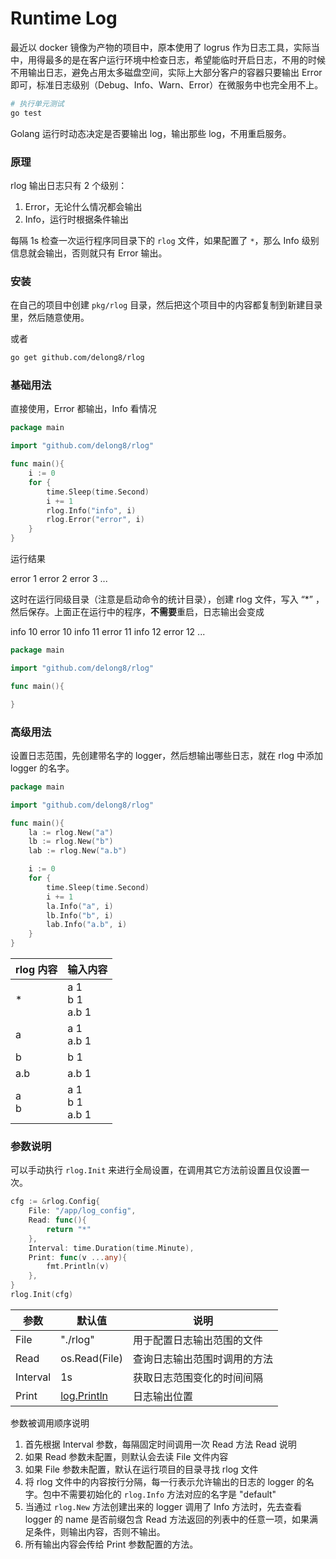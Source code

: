# Runtime Log

最近以 docker 镜像为产物的项目中，原本使用了 logrus 作为日志工具，实际当中，用得最多的是在客户运行环境中检查日志，希望能临时开启日志，不用的时候不用输出日志，避免占用太多磁盘空间，实际上大部分客户的容器只要输出 Error 即可，标准日志级别（Debug、Info、Warn、Error）在微服务中也完全用不上。

```sh
# 执行单元测试
go test
```

Golang 运行时动态决定是否要输出 log，输出那些 log，不用重启服务。

### 原理

rlog 输出日志只有 2 个级别：

1. Error，无论什么情况都会输出
2. Info，运行时根据条件输出

每隔 1s 检查一次运行程序同目录下的 `rlog` 文件，如果配置了 `*`，那么 Info 级别信息就会输出，否则就只有 Error 输出。

### 安装

在自己的项目中创建 `pkg/rlog` 目录，然后把这个项目中的内容都复制到新建目录里，然后随意使用。

或者

```sh
go get github.com/delong8/rlog
```

### 基础用法

直接使用，Error 都输出，Info 看情况

```go
package main

import "github.com/delong8/rlog"

func main(){
    i := 0
    for {
        time.Sleep(time.Second)
        i += 1
        rlog.Info("info", i)
        rlog.Error("error", i)
    }
}
```

运行结果

error 1
error 2
error 3
...

这时在运行同级目录（注意是启动命令的统计目录），创建 rlog 文件，写入 “\*” ，然后保存。上面正在运行中的程序，**不需要**重启，日志输出会变成

info 10
error 10
info 11
error 11
info 12
error 12
...

```go
package main

import "github.com/delong8/rlog"

func main(){

}
```

### 高级用法

设置日志范围，先创建带名字的 logger，然后想输出哪些日志，就在 rlog 中添加 logger 的名字。

```go
package main

import "github.com/delong8/rlog"

func main(){
    la := rlog.New("a")
    lb := rlog.New("b")
    lab := rlog.New("a.b")

    i := 0
    for {
        time.Sleep(time.Second)
        i += 1
        la.Info("a", i)
        lb.Info("b", i)
        lab.Info("a.b", i)
    }
}
```

| rlog 内容 | 输入内容                |
| --------- | ----------------------- |
| \*        | a 1<br />b 1<br />a.b 1 |
| a         | a 1<br />a.b 1          |
| b         | b 1                     |
| a.b       | a.b 1                   |
| a<br />b  | a 1<br />b 1<br />a.b 1 |

### 参数说明

可以手动执行 `rlog.Init` 来进行全局设置，在调用其它方法前设置且仅设置一次。

```go
cfg := &rlog.Config{
    File: "/app/log_config",
    Read: func(){
        return "*"
    },
    Interval: time.Duration(time.Minute),
    Print: func(v ...any){
        fmt.Println(v)
    },
}
rlog.Init(cfg)
```

| 参数     | 默认值                                        | 说明                         |
| -------- | --------------------------------------------- | ---------------------------- |
| File     | "./rlog"                                      | 用于配置日志输出范围的文件   |
| Read     | os.Read(File)                                 | 查询日志输出范围时调用的方法 |
| Interval | 1s                                            | 获取日志范围变化的时间间隔   |
| Print    | [log.Println](https://pkg.go.dev/log#Println) | 日志输出位置                 |

参数被调用顺序说明

1. 首先根据 Interval 参数，每隔固定时间调用一次 Read 方法
   Read 说明
2. 如果 Read 参数未配置，则默认会去读 File 文件内容
3. 如果 File 参数未配置，默认在运行项目的目录寻找 rlog 文件
4. 将 rlog 文件中的内容按行分隔，每一行表示允许输出的日志的 logger 的名字。包中不需要初始化的 `rlog.Info` 方法对应的名字是 "default"
5. 当通过 `rlog.New` 方法创建出来的 logger 调用了 Info 方法时，先去查看 logger 的 name 是否前缀包含 Read 方法返回的列表中的任意一项，如果满足条件，则输出内容，否则不输出。
6. 所有输出内容会传给 Print 参数配置的方法。

